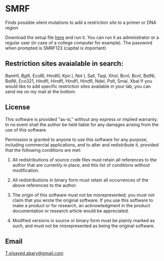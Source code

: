 # SMRF
Finds possible silent mutations to add a restriction site to a primer or DNA region

Download the setup file [here](https://github.com/Tamer-ElSayed/SMRF/releases/download/untagged-77a7ee2365b76041843f/SMRF_Setup.exe) and run it. You can run it as administrator or a regular user (in case of a college computer for example).
The password when prompted is SMRF123 (capital is important)

## Restriction sites avaialable in search:
BamHI, BglII, EcoRI, HindIII, Kpn I, Not I, Sall, TaqI, XhoI, BcnI, BcnI, BstNI, BstNI, Eco321, HindfI, HindfI, HindfI, HindfI, NdeI, PstI, SmaI, XbaI
If you would like to add specific restriction sites available in your lab, you can send me on my mail at the bottom.

## License
This software is provided "as-is," without any express or implied warranty. In no event shall the
author be held liable for any damages arising from the use of this software.

Permission is granted to anyone to use this software for any purpose, including commercial
applications, and to alter and redistribute it, provided that the following conditions are met:

1. All redistributions of source code files must retain all references to the author that are currently in
   place, and this list of conditions without modification.

2. All redistributions in binary form must retain all occurrences of the above references to the author.

3. The origin of this software must not be misrepresented; you must not claim that you wrote the
   original software. If you use this software to make a product or for research, an acknowledgment in the
   product documentation or research article would be appreciated.

4. Modified versions in source or binary form must be plainly marked as such, and must not be
   misrepresented as being the original software.

## Email
T.elsayed.abary@gmail.com
